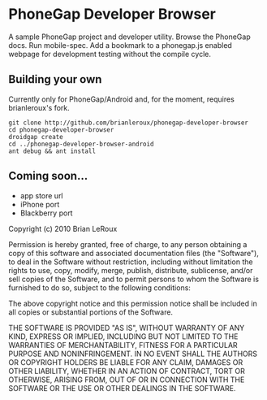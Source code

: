 PhoneGap Developer Browser
===

A sample PhoneGap project and developer utility. Browse the PhoneGap docs. Run mobile-spec. Add a bookmark to a phonegap.js enabled webpage for development testing without the compile cycle.

Building your own
---

Currently only for PhoneGap/Android and, for the moment, requires brianleroux's fork. 

	git clone http://github.com/brianleroux/phonegap-developer-browser
	cd phonegap-developer-browser
	droidgap create
	cd ../phonegap-developer-browser-android
	ant debug && ant install	

Coming soon...
---
- app store url
- iPhone port
- Blackberry port

Copyright (c) 2010 Brian LeRoux

Permission is hereby granted, free of charge, to any person obtaining a copy
of this software and associated documentation files (the "Software"), to deal
in the Software without restriction, including without limitation the rights
to use, copy, modify, merge, publish, distribute, sublicense, and/or sell
copies of the Software, and to permit persons to whom the Software is
furnished to do so, subject to the following conditions:

The above copyright notice and this permission notice shall be included in
all copies or substantial portions of the Software.

THE SOFTWARE IS PROVIDED "AS IS", WITHOUT WARRANTY OF ANY KIND, EXPRESS OR
IMPLIED, INCLUDING BUT NOT LIMITED TO THE WARRANTIES OF MERCHANTABILITY,
FITNESS FOR A PARTICULAR PURPOSE AND NONINFRINGEMENT. IN NO EVENT SHALL THE
AUTHORS OR COPYRIGHT HOLDERS BE LIABLE FOR ANY CLAIM, DAMAGES OR OTHER
LIABILITY, WHETHER IN AN ACTION OF CONTRACT, TORT OR OTHERWISE, ARISING FROM,
OUT OF OR IN CONNECTION WITH THE SOFTWARE OR THE USE OR OTHER DEALINGS IN
THE SOFTWARE.